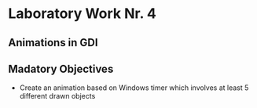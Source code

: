 Laboratory Work Nr. 4
=========================

Animations in GDI
---------------------

Madatory Objectives
-------------------------

*	Create an animation based on Windows timer which involves at least 5 different drawn objects


